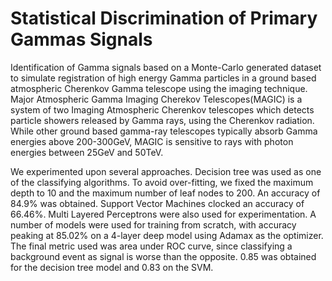 # Statistical Discrimination of Primary Gammas Signals 

Identification of Gamma signals based on a Monte-Carlo generated dataset to simulate registration of high energy Gamma particles in a ground based atmospheric Cherenkov Gamma telescope using the imaging technique. Major Atmospheric Gamma Imaging Cherekov Telescopes(MAGIC) is a system of two Imaging Atmospheric Cherenkov telescopes which detects particle showers released by Gamma rays, using the Cherenkov radiation. While other ground based gamma-ray telescopes typically absorb Gamma energies above 200-300GeV, MAGIC is sensitive to rays with photon energies between 25GeV and 50TeV.

We experimented upon several approaches. Decision tree was used as one of the classifying algorithms. To avoid over-fitting, we fixed the maximum depth to 10 and the maximum number of leaf nodes to 200. An accuracy of 84.9% was obtained. Support Vector Machines clocked an accuracy of 66.46%. Multi Layered Perceptrons were also used for experimentation. A number of models were used for training from scratch, with accuracy peaking at 85.02% on a 4-layer deep model using Adamax as the optimizer. The final metric used was area under ROC curve, since classifying a background event as signal is worse than the opposite. 0.85 was obtained for the decision tree model and 0.83 on the SVM.